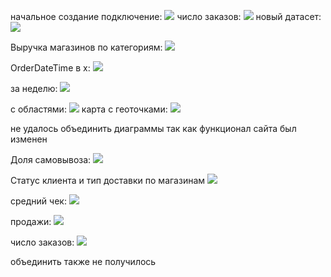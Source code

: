 начальное создание подключение:
![](images/imagereadme.png)
число заказов:
![](images/imagereadme-1.png)
новый датасет:
![](images/imagereadme-2.png)


Выручка магазинов по категориям:
![](images/imagereadme-3.png)

OrderDateTime в x:
![](images/imagereadme-4.png)

за неделю:
![](images/imagereadme-5.png)

с областями:
![](images/imagereadme-6.png)
карта с геоточками:
![](images/imagereadme-7.png)

не удалось объединить диаграммы так как функционал сайта был изменен

Доля самовывоза:
![](images/imagereadme-8.png)

Статус клиента и тип доставки по магазинам
![](images/imagereadme-9.png)

средний чек:
![](images/imagereadme-10.png)

продажи:
![](images/imagereadme-11.png)

число заказов:
![](images/imagereadme-12.png)



объединить также не получилось 